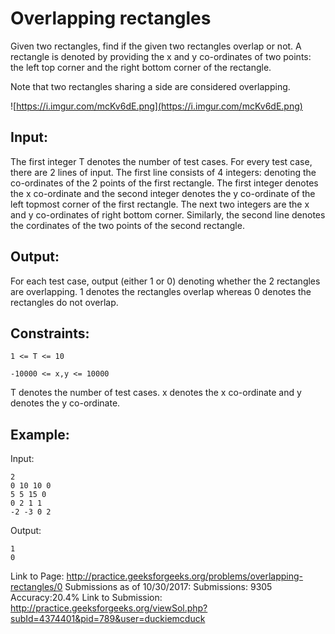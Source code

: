 # Overlapping rectangles

Given two rectangles, find if the given two rectangles overlap or not. A rectangle is denoted by providing the x and y co-ordinates of two points: the left top corner and the right bottom corner of the rectangle.

Note that two rectangles sharing a side are considered overlapping.

![https://i.imgur.com/mcKv6dE.png](https://i.imgur.com/mcKv6dE.png)

## Input:

The first integer T denotes the number of test cases. For every test case, there are 2 lines of input. The first line consists of 4 integers: denoting the co-ordinates of the 2 points of the first rectangle. The first integer denotes the x co-ordinate and the second integer denotes the y co-ordinate of the left topmost corner of the first rectangle. The next two integers are the x and y co-ordinates of right bottom corner. Similarly, the second line denotes the cordinates of the two points of the second rectangle.


## Output:

For each test case, output (either 1 or 0) denoting whether the 2 rectangles are overlapping. 1 denotes the rectangles overlap whereas 0 denotes the rectangles do not overlap.


## Constraints:

```
1 <= T <= 10

-10000 <= x,y <= 10000
```

T denotes the number of test cases. x denotes the x co-ordinate and y denotes the y co-ordinate.


## Example:

Input:

```
2
0 10 10 0
5 5 15 0
0 2 1 1
-2 -3 0 2
```
Output:
```
1
0
```

Link to Page: http://practice.geeksforgeeks.org/problems/overlapping-rectangles/0
Submissions as of 10/30/2017: Submissions: 9305 Accuracy:20.4%
Link to Submission: http://practice.geeksforgeeks.org/viewSol.php?subId=4374401&pid=789&user=duckiemcduck

